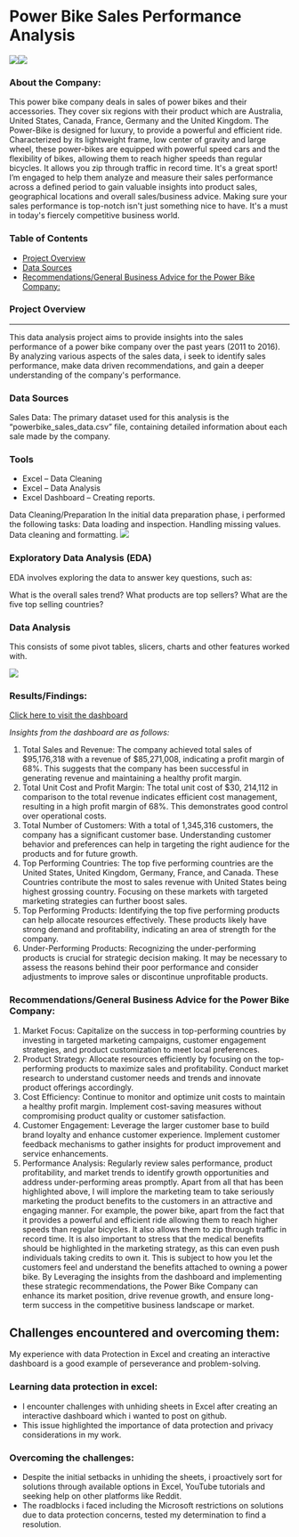 # Power Bike Sales Performance Analysis


![](Intro_imagex.jpg)![](Intro_Image1.jpg)                            

### About the Company:
This power bike company deals in sales of power bikes and their accessories. They cover six regions with their product which are Australia, United States, Canada, France, Germany and the United Kingdom.
The Power-Bike is designed for luxury, to provide a powerful and efficient ride. Characterized by its lightweight frame, low center of gravity and large wheel, these power-bikes are equipped with powerful speed cars and the flexibility of bikes, allowing them to reach higher speeds than regular bicycles. It allows you zip through traffic in record time. It's a great sport!  I’m engaged to help them analyze and measure their sales performance across a defined period to gain valuable insights into product sales, geographical locations and overall sales/business advice. Making sure your sales performance is top-notch isn't just something nice to have. It's a must in today's fiercely competitive business world.

### Table of Contents

- [Project Overview](#project-overview)
- [Data Sources](#Data-Sources)
- [Recommendations/General Business Advice for the Power Bike Company:](#Recommendations-General-Business-Advice-for-the-Power-Bike-Company:)


### Project Overview
____

This data analysis project aims to provide insights into the sales performance of a power bike company over the past years (2011 to 2016). By analyzing various aspects of the sales data, i seek to identify sales performance, make data driven recommendations, and gain a deeper understanding of the company's performance.

### Data Sources
Sales Data: The primary dataset used for this analysis is the “powerbike_sales_data.csv” file, containing detailed information about each sale made by the company.


### Tools
-	Excel – Data Cleaning 
-	Excel – Data Analysis
-	Excel Dashboard – Creating reports.
  
Data Cleaning/Preparation
In the initial data preparation phase, i performed the following tasks:
Data loading and inspection.
Handling missing values.
Data cleaning and formatting.
![](Dataset.png)


### Exploratory Data Analysis (EDA)
EDA involves exploring the data to answer key questions, such as:

What is the overall sales trend?
What products are top sellers?
What are the five top selling countries?

### Data Analysis
This consists of some pivot tables, slicers, charts and other features worked with.

![](Top_Countries_Revenue_profit.png)

### Results/Findings:

[Click here to visit the dashboard](Sales_dashboad_Report.xlsx)

*Insights from the dashboard are as follows:*
1.	Total Sales and Revenue: The company achieved total sales of $95,176,318 with a revenue of $85,271,008, indicating a profit margin of 68%. This suggests that the company has been successful in generating revenue and maintaining a healthy profit margin.
2.	Total Unit Cost and Profit Margin: The total unit cost of $30, 214,112 in comparison to the total revenue indicates efficient cost management, resulting in a high profit margin of 68%. This demonstrates good control over operational costs.
3.	Total Number of Customers: With a total of 1,345,316 customers, the company has a significant customer base. Understanding customer behavior and preferences can help in targeting the right audience for the products and for future growth.
4.	Top Performing Countries: The top five performing countries are the United States, United Kingdom, Germany, France, and Canada. These Countries contribute the most to sales revenue with United States being highest grossing country.  Focusing on these markets with targeted marketing strategies can further boost sales.
5.	Top Performing Products: Identifying the top five performing products can help allocate resources effectively. These products likely have strong demand and profitability, indicating an area of strength for the company.
6.	Under-Performing Products:  Recognizing the under-performing products is crucial for strategic decision making. It may be necessary to assess the reasons behind their poor performance and consider adjustments to improve sales or discontinue unprofitable products.

### Recommendations/General Business Advice for the Power Bike Company:
1.	Market Focus: Capitalize on the success in top-performing countries by investing in targeted marketing campaigns, customer engagement strategies, and product customization to meet local preferences.
2.	Product Strategy: Allocate resources efficiently by focusing on the top-performing products to maximize sales and profitability. Conduct market research to understand customer needs and trends and innovate product offerings accordingly.
3.	Cost Efficiency: Continue to monitor and optimize unit costs to maintain a healthy profit margin. Implement cost-saving measures without compromising product quality or customer satisfaction.
4.	Customer Engagement: Leverage the larger customer base to build brand loyalty and enhance customer experience. Implement customer feedback mechanisms to gather insights for product improvement and service enhancements.
5.	Performance Analysis: Regularly review sales performance, product profitability, and market trends to identify growth opportunities and address under-performing areas promptly.
Apart from all that has been highlighted above, I will implore the marketing team to take seriously marketing the product benefits to the customers in an attractive and engaging manner. For example, the power bike, apart from the fact that it provides a powerful and efficient ride allowing them to reach higher speeds than regular bicycles. It also allows them to zip through traffic in record time. It is also important to stress that the medical benefits should be highlighted in the marketing strategy, as this can even push individuals taking credits to own it. This is subject to how you let the customers feel and understand the benefits attached to owning a power bike.
By Leveraging the insights from the dashboard and implementing these strategic recommendations, the Power Bike Company can enhance its market position, drive revenue growth, and ensure long-term success in the competitive business landscape or market.



 ## Challenges encountered and overcoming them:
My experience with data Protection in Excel and creating an interactive dashboard is a good example of perseverance and problem-solving.
### Learning data protection in excel: 
- I encounter challenges with unhiding sheets in Excel after creating an interactive dashboard which i wanted to post on github.
- This issue highlighted the importance of data protection and privacy considerations in my work.
### Overcoming the challenges:
 - Despite the initial setbacks in unhiding the sheets, i proactively sort for solutions through available options in Excel, YouTube tutorials and seeking help on other platforms like Reddit.
 - The roadblocks i faced including the Microsoft restrictions on solutions due to data protection concerns, tested my determination to find a resolution. 





